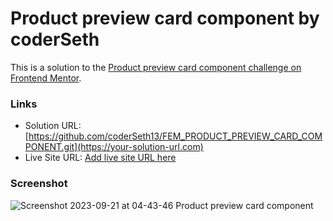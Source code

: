 # Product preview card component by coderSeth

This is a solution to the [Product preview card component challenge on Frontend Mentor](https://www.frontendmentor.io/challenges/product-preview-card-component-GO7UmttRfa).


### Links

- Solution URL: [https://github.com/coderSeth13/FEM_PRODUCT_PREVIEW_CARD_COMPONENT.git](https://your-solution-url.com)
- Live Site URL: [Add live site URL here](https://your-live-site-url.com)

### Screenshot
![Screenshot 2023-09-21 at 04-43-46 Product preview card component](https://github.com/coderSeth13/FEM_PRODUCT_PREVIEW_CARD_COMPONENT/assets/145410639/9b1476e1-ade4-4d65-ba6a-fbe666a1cff0)
